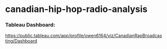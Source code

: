 # canadian-hip-hop-radio-analysis

### Tableau Dashboard:

https://public.tableau.com/app/profile/owen6164/viz/CanadianRapBroadcasting/Dashboard

